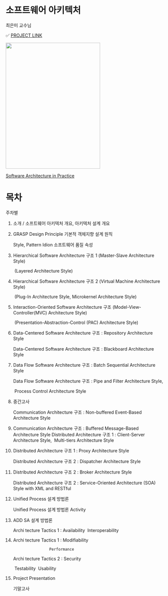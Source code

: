 # 소프트웨어 아키텍처

최은미 교수님

✅ [PROJECT LINK](https://github.com/hhzzzk/delicious-calories) 

<img src="https://github.com/hhzzzk/studyLog/assets/67236054/75e50f29-54ff-4e54-99db-ccb09b6bb2cf" width="300" height="400"/>

[Software Architecture in Practice](https://product.kyobobook.co.kr/detail/S000007684891)

# 목차

주차별

1. 소개 / 소프트웨어 아키텍처 개요, 아키텍처 설계 개요

2. GRASP Design Principle 기본적 객체지향 설계 원칙

   Style, Pattern Idion 소프트웨어 품질 속성

3. Hierarchical Software Architecture 구조 1 (Master-Slave Architecture Style)

   ​									  (Layered Architecture Style)

4. Hierarchical Software Architecture 구조 2 (Virtual Machine Architecture Style)

   ​									(Plug-In Architecture Style, Microkernel Architecture Style)

5. Interaction-Oriented Software Architecture 구조 (Model-View-Controller(MVC) Architecture Style) 

   ​									(Presentation-Abstraction-Control (PAC) Architecture Style) 

6. Data-Centered Software Architecture 구조 : Repository Architecture Style

   Data-Centered Software Architecture 구조 : Blackboard Architecture Style

7. Data Flow Software Architecture 구조 : Batch Sequential Architecture Style 

   Data Flow Software Architecture 구조 : Pipe and Filter Architecture Style, 

   ​									Process Control Architecture Style

8. 중간고사 

   Communication Architecture 구조 : Non-buffered Event-Based Architecture Style 

9. Communication Architecture 구조 : Buffered Message-Based Architecture Style
   Distributed Architecture 구조 1 : Client-Server Architecture Style,
   ​                                                       Multi-tiers Architecture Style

10. Distributed Architecture 구조 1 : Proxy Architecture Style

    Distributed Architecture 구조 2 : Dispatcher Architecture Style

11. Distributed Architecture 구조 2 : Broker Architecture Style

    Distributed Architecture 구조 2 : Service-Oriented Architecture (SOA) Style with XML and RESTful

12. Unified Process 설계 방법론

    Unified Process 설계 방법론 Activity

13. ADD SA 설계 방법론

    Archi tecture Tactics 1 : Availability
    ​					Interoperability

14. Archi tecture Tactics 1 : Modifiability

      					Performance

    Archi tecture Tactics 2 : Security

    ​					Testability
    ​					Usability

15. Project Presentation

    기말고사

